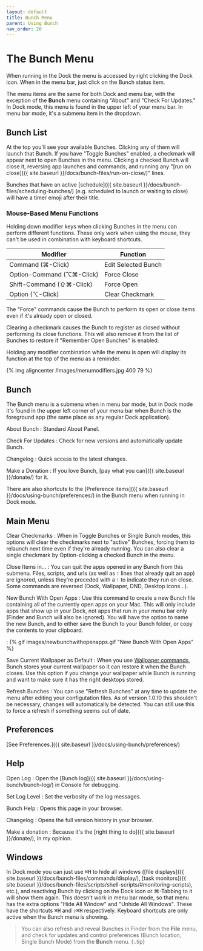 ```yaml
---
layout: default
title: Bunch Menu
parent: Using Bunch
nav_order: 20
---
```

# The Bunch Menu

When running in the Dock the menu is accessed by right clicking the Dock icon. When in the menu bar, just click on the Bunch status item. 

The menu items are the same for both Dock and menu bar, with the exception of the __Bunch__ menu containing "About" and "Check For Updates." In Dock mode, this menu is found in the upper left of your menu bar. In menu bar mode, it's a submenu item in the dropdown.

## Bunch List

At the top you'll see your available Bunches. Clicking any of them will launch that Bunch. If you have "Toggle Bunches" enabled, a checkmark will appear next to open Bunches in the menu. Clicking a checked Bunch will close it, reversing app launches and commands, and running any "[run on close]({{ site.baseurl }}/docs/bunch-files/run-on-close/)" lines.

Bunches that have an active [schedule]({{ site.baseurl }}/docs/bunch-files/scheduling-bunches/) (e.g. scheduled to launch or waiting to close) will have a timer emoji after their title.

### Mouse-Based Menu Functions

Holding down modifier keys when clicking Bunches in the menu can perform different functions. These only work when using the mouse, they can't be used in combination with keyboard shortcuts.

|          Modifier         |       Function      |
|---------------------------|---------------------|
| Command (⌘-Click)         | Edit Selected Bunch |
| Option-Command (⌥⌘-Click) | Force Close         |
| Shift-Command  (⇧⌘-Click) | Force Open          |
| Option (⌥-Click)          | Clear Checkmark     |

The "Force" commands cause the Bunch to perform its open or close items even if it's already open or closed.

Clearing a checkmark causes the Bunch to register as closed without performing its close functions. This will also remove it from the list of Bunches to restore if "Remember Open Bunches" is enabled.

Holding any modifier combination while the menu is open will display its function at the top of the menu as a reminder.

{% img aligncenter /images/menumodifiers.jpg 400 79 %}

## Bunch

The Bunch menu is a submenu when in menu bar mode, but in Dock mode it's found in the upper left corner of your menu bar when Bunch is the foreground app (the same place as any regular Dock application).

About Bunch
: Standard About Panel.

Check For Updates
: Check for new versions and automatically update Bunch.

Changelog
: Quick access to the latest changes.

Make a Donation
: If you love Bunch, [pay what you can]({{ site.baseurl }}/donate/) for it.

There are also shortcuts to the [Preference items]({{ site.baseurl }}/docs/using-bunch/preferences/) in the Bunch menu when running in Dock mode.

## Main Menu

Clear Checkmarks
: When in Toggle Bunches or Single Bunch modes, this options will clear the checkmarks next to "active" Bunches, forcing them to relaunch next time even if they're already running. You can also clear a single checkmark by Option-clicking a checked Bunch in the menu.

Close Items in...
: You can quit the apps opened in any Bunch from this submenu. Files, scripts, and urls (as well as `!` lines that already quit an app) are ignored, unless they're preceded with a `!` to indicate they run on close. Some commands are reversed (Dock, Wallpaper, DND, Desktop icons...).

New Bunch With Open Apps
: Use this command to create a new Bunch file containing all of the currently open apps on your Mac. This will only include apps that show up in your Dock, not apps that run in your menu bar only (Finder and Bunch will also be ignored). You will have the option to name the new Bunch, and to either save the Bunch to your Bunch folder, or copy the contents to your clipboard.

: {% gif images/newbunchwithopenapps.gif "New Bunch With Open Apps" %}

Save Current Wallpaper as Default
: When you use [Wallpaper commands](http://brettterpstra.com/bunch-beta/docs/bunch-files/commands/wallpaper/), Bunch stores your current wallpaper so it can restore it when the Bunch closes. Use this option if you change your wallpaper while Bunch is running and want to make sure it has the right desktops stored.

Refresh Bunches
: You can use "Refresh Bunches" at any time to update the menu after editing your configutation files. As of version 1.0.10 this shouldn't be necessary, changes will automatically be detected. You can still use this to force a refresh if something seems out of date.

## Preferences

[See Preferences.]({{ site.baseurl }}/docs/using-bunch/preferences/)

## Help

Open Log
: Open the [Bunch log]({{ site.baseurl }}/docs/using-bunch/bunch-log/) in Console for debugging.

Set Log Level
: Set the verbosity of the log messages.

Bunch Help
: Opens this page in your browser.

Changelog
: Opens the full version history in your browser.

Make a donation
: Because it's the [right thing to do]({{ site.baseurl }}/donate/), in my opinion.

## Windows

In Dock mode you can just use <kbd>⌘H</kbd> to hide all windows ([file displays]({{ site.baseurl }}/docs/bunch-files/commands/display/), [task monitors]({{ site.baseurl }}/docs/bunch-files/scripts/shell-scripts/#monitoring-scripts), etc.), and reactiving Bunch by clicking on the Dock icon or ⌘-Tabbing to it will show them again. This doesn't work in menu bar mode, so that menu has the extra options "Hide All Window" and "Unhide All Windows". These have the shortcuts <kbd>⌘H</kbd> and <kbd>⇧⌘H</kbd> respectively. Keyboard shortcuts are only active when the Bunch menu is showing.

> You can also refresh and reveal Bunches in Finder from the __File__ menu, and check for updates and control preferences (Bunch location, Single Bunch Mode) from the __Bunch__ menu.
{:.tip}
